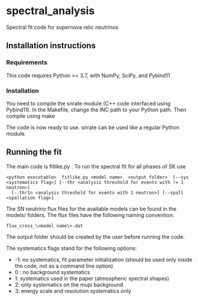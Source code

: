 # spectral_analysis
Spectral fit code for supernova relic neutrinos

## Installation instructions
### Requirements

This code requires Python >= 3.7, with NumPy, SciPy, and Pybind11

### Installation
You need to compile the snrate module (C++ code interfaced using Pybind11). In the Makefile, change the INC path to your Python path. Then compile using
    make

The code is now ready to use. snrate can be used like a regular Python module.


## Running the fit

The main code is fitlike.py . To run the spectral fit for all phases of SK use

```
<python executable>  fitlike.py <model name>  <output folder>  [--sys <systematics flag>] [--thr <analysis threshold for events with != 1 neutron>] 
  [--thr1n <analysis threshold for events with 1 neutron>] [--spall <spallation flag>]
  ```
  
The SN neutrino flux files for the available models can be found in the models/ folders. The flux files have the following naming convention:
  
```
flux_cross_\<model name\>.dat
```
  
The output folder should be created by the user before running the code.
  
The systematics flags stand for the following options:
* -1: no systematics, fit parameter initialization (should be used only inside the code, not as a command line option)
* 0 : no background systematics
* 1: systematics used in the paper (atmospheric spectral shapes)
* 2: only systematics on the mupi background
* 3: energy scale and resolution systematics only
